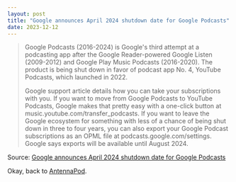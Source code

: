 ```yaml
---
layout: post
title: "Google announces April 2024 shutdown date for Google Podcasts"
date: 2023-12-12
---
```


> Google Podcasts (2016-2024) is Google's third attempt at a podcasting app
after the Google Reader-powered Google Listen (2009-2012) and Google Play
Music Podcasts (2016-2020). The product is being shut down in favor of
podcast app No. 4, YouTube Podcasts, which launched in 2022.
>
> Google support article details how you can take your subscriptions with
you. If you want to move from Google Podcasts to YouTube Podcasts, Google
makes that pretty easy with a one-click button at
music.youtube.com/transfer_podcasts. If you want to leave the Google
ecosystem for something with less of a chance of being shut down in three
to four years, you can also export your Google Podcast subscriptions as an
OPML file at podcasts.google.com/settings. Google says exports will be
available until August 2024.

Source: [Google announces April 2024 shutdown date for Google Podcasts](
https://arstechnica.com/?p=1989669)

Okay, back to [AntennaPod](https://antennapod.org/).

